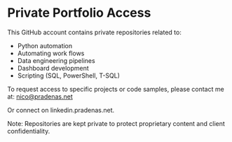 # Private Portfolio Access

This GitHub account contains private repositories related to:

- Python automation
- Automating work flows
- Data engineering pipelines
- Dashboard development
- Scripting (SQL, PowerShell, T-SQL)

To request access to specific projects or code samples, please contact me at: nico@pradenas.net

Or connect on linkedin.pradenas.net.

Note: Repositories are kept private to protect proprietary content and client confidentiality.
